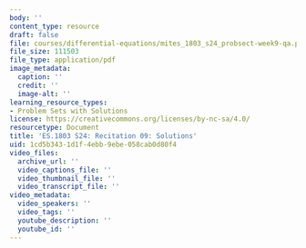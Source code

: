 ```yaml
---
body: ''
content_type: resource
draft: false
file: courses/differential-equations/mites_1803_s24_probsect-week9-qa.pdf
file_size: 111503
file_type: application/pdf
image_metadata:
  caption: ''
  credit: ''
  image-alt: ''
learning_resource_types:
- Problem Sets with Solutions
license: https://creativecommons.org/licenses/by-nc-sa/4.0/
resourcetype: Document
title: 'ES.1803 S24: Recitation 09: Solutions'
uid: 1cd5b343-1d1f-4ebb-9ebe-058cab0d80f4
video_files:
  archive_url: ''
  video_captions_file: ''
  video_thumbnail_file: ''
  video_transcript_file: ''
video_metadata:
  video_speakers: ''
  video_tags: ''
  youtube_description: ''
  youtube_id: ''
---
```

